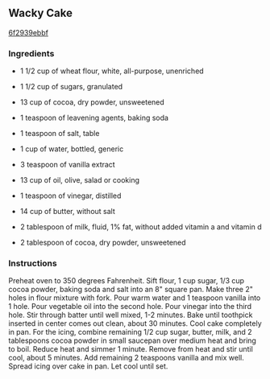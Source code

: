 ## Wacky Cake

[6f2939ebbf](http://www.food.com/recipe/wacky-cake-311486)

### Ingredients

 - 1 1/2 cup of wheat flour, white, all-purpose, unenriched

 - 1 1/2 cup of sugars, granulated

 - 13 cup of cocoa, dry powder, unsweetened

 - 1 teaspoon of leavening agents, baking soda

 - 1 teaspoon of salt, table

 - 1 cup of water, bottled, generic

 - 3 teaspoon of vanilla extract

 - 13 cup of oil, olive, salad or cooking

 - 1 teaspoon of vinegar, distilled

 - 14 cup of butter, without salt

 - 2 tablespoon of milk, fluid, 1% fat, without added vitamin a and vitamin d

 - 2 tablespoon of cocoa, dry powder, unsweetened

### Instructions

Preheat oven to 350 degrees Fahrenheit. Sift flour, 1 cup sugar, 1/3 cup cocoa powder, baking soda and salt into an 8" square pan. Make three 2" holes in flour mixture with fork. Pour warm water and 1 teaspoon vanilla into 1 hole. Pour vegetable oil into the second hole. Pour vinegar into the third hole. Stir through batter until well mixed, 1-2 minutes. Bake until toothpick inserted in center comes out clean, about 30 minutes. Cool cake completely in pan. For the icing, combine remaining 1/2 cup sugar, butter, milk, and 2 tablespoons cocoa powder in small saucepan over medium heat and bring to boil. Reduce heat and simmer 1 minute. Remove from heat and stir until cool, about 5 minutes. Add remaining 2 teaspoons vanilla and mix well. Spread icing over cake in pan. Let cool until set.